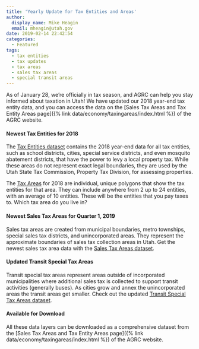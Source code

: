```yaml
---
title: 'Yearly Update for Tax Entities and Areas'
author:
  display_name: Mike Heagin
  email: mheagin@utah.gov
date: 2019-02-14 22:42:54
categories:
  - Featured
tags:
  - tax entities
  - tax updates
  - tax areas
  - sales tax areas
  - special transit areas
---
```


As of January 28, we’re officially in tax season, and AGRC can help you stay informed about taxation in Utah! We have updated our 2018 year-end tax entity data, and you can access the data on the [Sales Tax Areas and Tax Entity Areas page]({% link data/economy/taxingareas/index.html %}) of the AGRC website.

#### Newest Tax Entities for 2018

The [Tax Entities dataset](https://www.google.com/url?q=https://drive.google.com/drive/folders/1F_gcgx68eaco_KPoKaiygD2ehzuDEudZ&sa=D&ust=1550186734827000&usg=AFQjCNGDEpHwYonefD9gUJBqYa1zEvORJA) contains the 2018 year-end data for all tax entities, such as school districts, cities, special service districts, and even mosquito abatement districts, that have the power to levy a local property tax. While these areas do not represent exact legal boundaries, they are used by the Utah State Tax Commission, Property Tax Division, for assessing properties.

The [Tax Areas](https://www.google.com/url?q=https://drive.google.com/drive/folders/1F_gcgx68eaco_KPoKaiygD2ehzuDEudZ&sa=D&ust=1550186771768000&usg=AFQjCNGR53iCWfSTRToeCDGYF9NbKa6hdg) for 2018 are individual, unique polygons that show the tax entities for that area. They can include anywhere from 2 up to 24 entities, with an average of 10 entities. These will be the entities that you pay taxes to. Which tax area do you live in?

#### Newest Sales Tax Areas for Quarter 1, 2019

Sales tax areas are created from municipal boundaries, metro townships, special sales tax districts, and  unincorporated areas. They represent the approximate boundaries of sales tax collection areas in Utah. Get the newest sales tax area data with the [Sales Tax Areas dataset](https://www.google.com/url?q=https://drive.google.com/drive/folders/0ByStJjVZ7c7mQy1iYXlqQTJLQUE&sa=D&ust=1550186721948000&usg=AFQjCNEpaTHvD8l59FSJmVzOty8IXj3Reg).

#### Updated Transit Special Tax Areas

Transit special tax areas represent areas outside of incorporated municipalities where additional sales tax is collected to support transit activities (generally buses). As cities grow and annex the unincorporated areas the transit areas get smaller. Check out the updated [Transit Special Tax Areas dataset](https://www.google.com/url?q=https://drive.google.com/drive/folders/0ByStJjVZ7c7mcVlHOXQ0djUtaEU&sa=D&ust=1550186688195000&usg=AFQjCNF3mO46t3BMv_P_s1e7KxnHnZIzbA).

#### Available for Download

All these data layers can be downloaded as a comprehensive dataset from the [Sales Tax Areas and Tax Entity Areas page]({% link data/economy/taxingareas/index.html %}) of the AGRC website.
